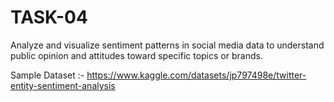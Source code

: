 # **TASK-04**
Analyze and visualize sentiment patterns in social media data to understand public opinion and attitudes toward specific topics or brands.

Sample Dataset :- https://www.kaggle.com/datasets/jp797498e/twitter-entity-sentiment-analysis
